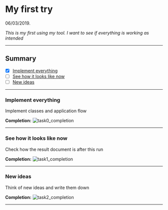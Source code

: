 # My first try

06/03/2019.

*This is my first using my tool. I want to see if everything is working as intended*

---

## Summary

- [x] [Implement everything](#implement-everything)
- [ ] [See how it looks like now](#see-how-it-looks-like-now)
- [ ] [New ideas](#new-ideas)

---

### Implement everything

Implement classes and application flow

**Completion:** ![task0_completion](http://progressed.io/bar/100)

---

### See how it looks like now

Check how the result document is after this run

**Completion:** ![task1_completion](http://progressed.io/bar/45)

---

### New ideas

Think of new ideas and write them down

**Completion:** ![task2_completion](http://progressed.io/bar/10)

---

